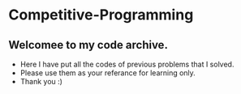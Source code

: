 # Competitive-Programming

## Welcomee to my code archive.
* Here I have put all the codes of previous problems that I solved.
* Please use them as your referance for learning only.
* Thank you :) 

